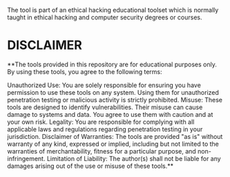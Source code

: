 The tool is part of an ethical hacking educational toolset which is normally taught in ethical hacking and computer security degrees or courses. 

# DISCLAIMER
**The tools provided in this repository are for educational purposes only. By using these tools, you agree to the following terms:

Unauthorized Use: You are solely responsible for ensuring you have permission to use these tools on any system. Using them for unauthorized penetration testing or malicious activity is strictly prohibited.
Misuse: These tools are designed to identify vulnerabilities. Their misuse can cause damage to systems and data. You agree to use them with caution and at your own risk.
Legality: You are responsible for complying with all applicable laws and regulations regarding penetration testing in your jurisdiction.
Disclaimer of Warranties: The tools are provided "as is" without warranty of any kind, expressed or implied, including but not limited to the warranties of merchantability, fitness for a particular purpose, and non-infringement.
Limitation of Liability: The author(s) shall not be liable for any damages arising out of the use or misuse of these tools.**
